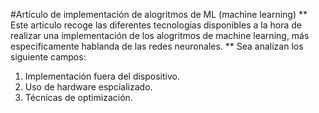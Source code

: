 #Artículo de implementación de alogritmos de ML (machine learning)
** Este articulo recoge las diferentes tecnologías disponibles a la hora
de realizar una implementación de los alogritmos de machine learning, más
especificamente hablanda de las redes neuronales. **
Sea analizan los siguiente campos:
1. Implementación fuera del dispositivo.
2. Uso de hardware espcializado.
3. Técnicas de optimización.
